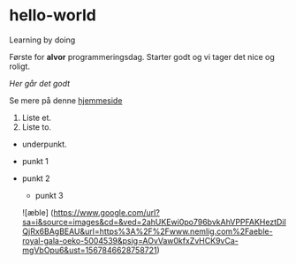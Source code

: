 # hello-world
Learning by doing

Første for **alvor** programmeringsdag. Starter godt og vi tager det nice og roligt. 

*Her går det godt*

Se mere på denne [hjemmeside](https://www.dr.dk/)

1. Liste et. 
2. Liste to.
  * underpunkt. 

- punkt 1
- punkt 2
  - punkt 3
  
  ![æble]
  (https://www.google.com/url?sa=i&source=images&cd=&ved=2ahUKEwi0po796bvkAhVPPFAKHeztDiIQjRx6BAgBEAU&url=https%3A%2F%2Fwww.nemlig.com%2Faeble-royal-gala-oeko-5004539&psig=AOvVaw0kfxZvHCK9vCa-mgVbOpu6&ust=1567846628758721)

